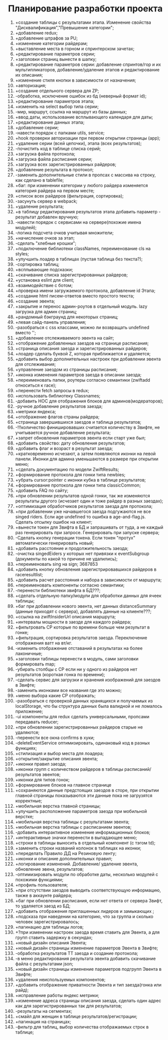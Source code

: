 # Планирование разработки проекта

1. +создание таблицы с результатами этапа. Изменение свойства "Дисквалификация","Превышение
   категории";
2. +добавление redux;
3. +добавление штрафов за PU;
4. +изменение категории райдерам;
5. +выставление места в горном и спринтерском зачетах;
6. +редактирование параметров серии;
7. +заголовки страниц вынести в шапку;
8. +редактирование параметров серии: добавление спринтов/гор и их мультипликаторов,
   добавление/удаление этапов и редактирование их описания;
9. +изменение стиля кнопки в зависимости от назначения;
10. +авторизация;
11. +создание отдельного сервера для ZP;
12. -обработка, исключение ошибок из бд (неверный формат id);
13. +редактирование параметров этапа;
14. +изменить на select выбор типа серии;
15. -мир, маршрут, ссылка на маршрут из базы данных;
16. +ввод даты, использование всплывающего календаря для даты;
17. +редактирование данных этапа;
18. +добавление серии;
19. -навести порядок с папками utils, service;
20. +hook проверки авторизации при первом открытии страницы (app);
21. +удаление серии (всей цепочки), этапа (всех результатов);
22. -почистить код в таблице списка серий;
23. +загрузка файла протокола;
24. +загрузка файла расписания серии;
25. +загрузка всех зарегистрированных райдеров;
26. +добавление результата в протокол;
27. -заменить дополнительные стили в пропсах с массива на строку, как сделано в tablefile;
28. +баг: при изменении категории у любого райдера изменяется категория райдера на первом месте;
29. +список всех райдеров (фильтрация, сортировка);
30. -засунуть сервер в webpack;
31. +удаление результата;
32. +в таблицу редактирования результатов этапа добавить параметр - результат добавлен вручную;
33. -навести порядок с сервисами на сервере(похожие имена модулей);
34. -логика подсчета очков учитывая множители;
35. +начисление очков за этап;
36. -сделать "хлебные крошки";
37. +подключение библиотеки classNames, переименование cls на styles;
38. +улучшить лоадер в таблицах (пустая таблица без текста?);
39. -сортировка таблиц;
40. +всплывающие подсказки;
41. +скачивание списка зарегистрированных райдеров;
42. +установка eslint для client;
43. +взаимодействие с ботом;
44. +проверка имени загружаемого протокола, добавление id Этапа;
45. +создание html писем-ответов вместо простого текста;
46. +создание эвента;
47. +закрытие и перенос админ-роутов в отдельный модуль. lazy загрузка для админ страниц;
48. +рандомный бэкграунд для некоторых страниц;
49. +левая сайд-панель управления;
50. -разобраться с css классами, можно ли возвращать undefined вместо '';
51. +добавление отслеживаемого эвента на сайт;
52. +отображение добавленных заездов на странице расписания;
53. +страница описания заезда и зарегистрированных райдеров;
54. +лоадер сделать буквой Z, которая приближается и удаляется;
55. +добавить выбор дополнительных настроек при добавлении эвента для отслеживания;
56. +управление заездом из страницы расписания;
57. +иконка изменения параметров заезда в описании заезда;
58. +переименовать папки, роутеры согласно семантики (zwiftadd относиться к race);
59. +перенести fetch запросы в redux;
60. +использовать библиотеку Classnames;
61. -добавить HOC для отображения блоков для админов(модераторов);
62. -ручное добавление результатов заезда;
63. +метрики яндекса;
64. +отображение флагов страны райдера;
65. +страница завершившихся заездов и таблица результатов;
66. -!!!количество финишировавших считается количеству в Звифте, не учитывается ручное
    добавление результата;
67. +запрет обновления параметров эвента если старт уже был;
68. +добавить свойство: дату обновления результатов;
69. +добавить флаг и возраст в результат заезда;
70. +кратковременно исчезают, а затем появляются иконки на левой панели. Иконки для админа
    уменьшаются в размере при открытии меню;
71. +сделать документацию по модели ZwiftResults;
72. +формирование протокола для гонки типа newbies;
73. +убрать cursor:pointer с иконки кубка в таблице результатов;
74. +формирование протокола для гонки типа classicCommon;
75. +добавить FAQ по сайту;
76. +при обновлении результатов одной гонки, так же изменяются результаты другого (исчезает один
    и тоже райдер в разных заездах);
77. +оптимизация обработчиков результатов заезда для протокола;
78. +при добавлении уже начавшегося заезда подгужаются не все singed riders. Если age undefined
    то ошибка в age-and-flag.js. Сделать отсылку ошибок на клиент;
79. +вынести токен для Звифта в БД и запрашивать от туда, а не каждый раз генерировать при
    запросе. Генерировать при запуске сервера;
80. -Сделать кнопку генерации токена. Если токен "протух" автоматически генерировать новый;
81. +добавить расстояние и продолжительность заезда;
82. -очистка singedEiders у которых нет привязки к eventSubgroup (документы по какой то причине
    не удалились);
83. +переименовать sing на sign; 3687853
84. +добавить кнопку обновления зарегистрировавшихся райдеров в raceresultlist;
85. +добавить расчет расстояния и набора в зависимости от маршрута;
86. +переименовать компоненты согласно семантики;
87. -перенести библиотеки звифта в БД???;
88. +сделать отдельную папку/модули для обработки данных для ячеек таблицы;
89. +баг при добавлении нового эвента, нет данных distanceSummary (данные приходят с сервера),
    добавлять данные на клиенте???;
90. +ссылка на zwiftInsiderUrl описания маршрута;
91. +интервалы мощности в заезде для каждого райдера;
92. +фильтровать CP которые по времени больше чем результат в гонке;
93. +фильтрация, сортировка результатов заезда. Переключение отображения ватт на вт/кг.
94. -изменить отображение отставаний в результатах на более лаконичные;
95. +заголовки таблицы перенести в модуль, сами заголовки формировать map;
96. -убирать столбцы с CP если ни у одного из райдеров нет результатов (короткая гонка по
    времени);
97. -сделать сервис для загрузки и хранения изображений для заездов в Звифте;
98. -заменить иконками все названия где это можно;
99. +меню выбора какие CP отображать;
100. -разобраться с проверкой данных хранящихся и получаемых из localStorage, что бы структура
     данных была валидной и не ломалось приложение;
101. -ui компоненты для redux сделать универсальными, пропсами передавать reducer;
102. +при обновлении зарегистрированных райдеров старые не удаляются;
103. -перенести все окна confirms в хуки;
104. -deleteEventService оптимизировать, одинаковый код в разных функциях;
105. +стилизация и выбор места для лоадера;
106. +открытие/закрытие описания эвента;
107. +иконки правил заезда;
108. +иконки групп с количеством райдеров в таблицы расписаний/результатов эвентов;
109. +иконки для типов гонок;
110. +формирование блоков на главное странице
111. +сохраняются данные предстоящих заездов в сторе, при открытии главной страницы показываются
     эти данные пока не загрузятся корректные;
112. +мобильная верстка главной страницы;
113. +улучшить расположение параметров заезда при мобильной верстке;
114. +мобильная верстка таблицы с результатами эвента;
115. +мобильная верстка таблицы с расписанием эвентов;
116. -добавить интерактивное изменение информационных блоков;
117. +интерактивные значки перенести в выпадающее меню;
118. +строки в таблицы выносить в отдельный компонент (с тэгом td);
119. +заменить строки названий колонок в таблицах на иконки;
120. +переделать Правило ДД на Резиновую ленту;
121. +иконки и описание дополнительных правил;
122. +логирование изменений. Добавление/ удаление эвента, обновление эвена, результатов;
123. -оптимизировать модули по обработке даты, несколько модулей с похожими функциями;
124. +профиль пользователя;
125. +при отсутствии заездов выводить соответствующую информацию, также в аккаунте райдера;
126. +баг при обновлении расписания, если нет ответа от сервера Звифт, то удаляется заезд из БД;
127. +добавить отображения приглашенных лидеров и замыкающих ;
128. +подсказа при наведении на категорию, что за группа и сколько человек зарегистрировалось;
129. +пагинацию для таблицы логов;
130. +?при изменении настроек заезда время ставить для Эвента, а для групп ставить задержку в
     секундах;
131. +новый дизайн описания Эвента;
132. +новый дизайн страницы изменение параметров Эвента в Звифте;
133. -обработка результатов ТТ заезда и создание протокола;
134. -в меню редактирования результата эвента добавить скачивание файла с результатами json;
135. +новый дизайн страницы изменение параметров подгрупп Эвента в Звифте;
136. +удаления неиспользуемых компонентов;
137. +добавить отображение приватности Эвента и тип заезда(гонка или райд);
138. +исправление работы яндекс метрики;
139. +изменение адреса страницы описания заезда, сделать один адрес как для зарегистрированных
     так для результатов;
140. -результаты на сегментах;
141. +смайл для женщин в таблице результатов/регистрации;
142. +пагинация на страницах;
143. -фильтр для таблиц, выбор количества отображаемых строк в таблице;
